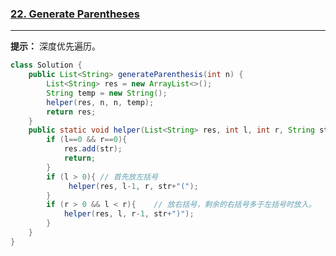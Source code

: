 ### [22. Generate Parentheses](https://leetcode.com/problems/generate-parentheses/)
-----
__提示：__ 深度优先遍历。
```java
class Solution {
    public List<String> generateParenthesis(int n) {
        List<String> res = new ArrayList<>();
        String temp = new String();
        helper(res, n, n, temp);
        return res;
    }
    public static void helper(List<String> res, int l, int r, String str){
        if (l==0 && r==0){
            res.add(str);
            return;
        }
        if (l > 0){ // 首先放左括号
             helper(res, l-1, r, str+"(");
        }
        if (r > 0 && l < r){    // 放右括号，剩余的右括号多于左括号时放入。
            helper(res, l, r-1, str+")");
        }
    }
}
```